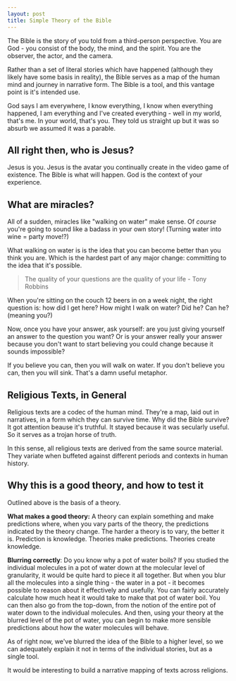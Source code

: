 ```yaml
---
layout: post
title: Simple Theory of the Bible
---
```


The Bible is the story of you told from a third-person perspective. You are God - you consist of the body, the mind, and the spirit. You are the observer, the actor, and the camera.

Rather than a set of literal stories which have happened (although they likely have some basis in reality), the Bible serves as a map of the human mind and journey in narrative form. The Bible is a tool, and this vantage point is it's intended use.

God says I am everywhere, I know everything, I know when everything happened, I am everything and I've created everything - well in my world, that's me. In your world, that's you. They told us straight up but it was so absurb we assumed it was a parable.

## All right then, who is Jesus?

Jesus is you. Jesus is the avatar you continually create in the video game of existence. The Bible is what will happen. God is the context of your experience.

## What are miracles?

All of a sudden, miracles like "walking on water" make sense. Of _course_ you're going to sound like a badass in your own story! (Turning water into wine = party move!?)

What walking on water is is the idea that you can become better than you think you are. Which is the hardest part of any major change: committing to the idea that it's possible.

> The quality of your questions are the quality of your life - Tony Robbins

When you're sitting on the couch 12 beers in on a week night, the right question is: how did I get here? How might I walk on water? Did he? Can he? (meaning you?)

Now, once you have your answer, ask yourself: are you just giving yourself an answer to the question you want? Or is your answer really your answer because you don't want to start believing you could change because it sounds impossible?

If you believe you can, then you will walk on water. If you don't believe you can, then you will sink. That's a damn useful metaphor.

## Religious Texts, in General

Religious texts are a codec of the human mind. They're a map, laid out in narratives, in a form which they can survive time. Why did the Bible survive? It got attention beause it's truthful. It stayed because it was secularly useful. So it serves as a trojan horse of truth.

In this sense, all religious texts are derived from the same source material. They variate when buffeted against different periods and contexts in human history.

## Why this is a good theory, and how to test it

Outlined above is the basis of a theory. 

**What makes a good theory:** A theory can explain something and make predictions where, when you vary parts of the theory, the predictions indicated by the theory change. The harder a theory is to vary, the better it is. Prediction is knowledge. Theories make predictions. Theories create knowledge.

**Blurring correctly**: Do you know why a pot of water boils? If you studied the individual molecules in a pot of water down at the molecular level of granularity, it would be quite hard to piece it all together. But when you blur all the molecules into a single thing - the water in a pot - it becomes possible to reason about it effectively and usefully. You can fairly accurately calculate how much heat it would take to make that pot of water boil. You can then also go from the top-down, from the notion of the entire pot of water down to the individual molecules. And then, using your theory at the blurred level of the pot of water, you can begin to make more sensible predictions about how the water molecules will behave.

As of right now, we've blurred the idea of the Bible to a higher level, so we can adequately explain it not in terms of the individual stories, but as a single tool.

It would be interesting to build a narrative mapping of texts across religions.